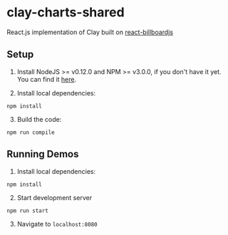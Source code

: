 # clay-charts-shared

React.js implementation of Clay built on [react-billboardjs](https://github.com/planttheidea/react-billboardjs)

## Setup

1. Install NodeJS >= v0.12.0 and NPM >= v3.0.0, if you don't have it yet. You
   can find it [here](https://nodejs.org).

2. Install local dependencies:

```
npm install
```

3. Build the code:

```
npm run compile
```

## Running Demos

1. Install local dependencies:

```
npm install
```

2. Start development server

```
npm run start
```

3. Navigate to `localhost:8080`
